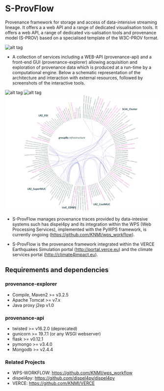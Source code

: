 # S-ProvFlow

Provenance framework for storage and access of data-intensive streaming lineage. It offers a a web API and a range of dedicated visualisation tools. It offers a web API, a range of dedicated vis-ualisation tools and provenance model (S-PROV) based on a specialised template of the W3C-PROV format. 

![alt tag](https://raw.githubusercontent.com/aspinuso/s-provenance/master/resources/template.png)

- A collection of services including a WEB-API (provenance-api) and a front-end GUI (provenance-explorer) allowing acquisition and exploration of provenance data which is produced at a run-time by a computational engine. Below a schematic representation of the architecture and interaction with external resources, followed by screenshots of the interactive tools.

![alt tag](https://raw.githubusercontent.com/aspinuso/s-provenance/master/resources/sprovflowpnf.png)
![alt tag](https://raw.githubusercontent.com/aspinuso/s-provenance/master/resources/totalv.png)
![alt tag](https://raw.githubusercontent.com/KNMI/s-provenance/master/resources/vis-prov006.png)

- S-ProvFlow manages provenance traces provided by data-intesive systems such has dispel4py and its integration within the WPS (Web Processing Services), implemented with the PyWPS framework, is currently ongoing (https://github.com/KNMI/wps_workflow). 

- S-ProvFlow is the provenance framework integrated within the VERCE Earthquakes Simulation portal (http://portal.verce.eu) and the climate services portal (http://climate4impact.eu).

## Requirements and dependencies

### provenance-explorer
- Compile, Maven2 >= v3.2.5
- Apache Tomcat >= v7.x
- Java proxy j2ep v1.0
 
### provenance-api
- twisted >= v16.2.0 (deprecated)
- gunicorn >= 19.7.1 (or any WSGI webserver)
- flask >= v0.12.1
- pymongo >= v3.4.0
- Mongodb >= v2.4.4

### Related Projects

- WPS-WORKFLOW: https://github.com/KNMI/wps_workflow
- dispel4py: https://github.com/dispel4py/dispel4py
- VERCE: https://github.com/KNMI/VERCE
